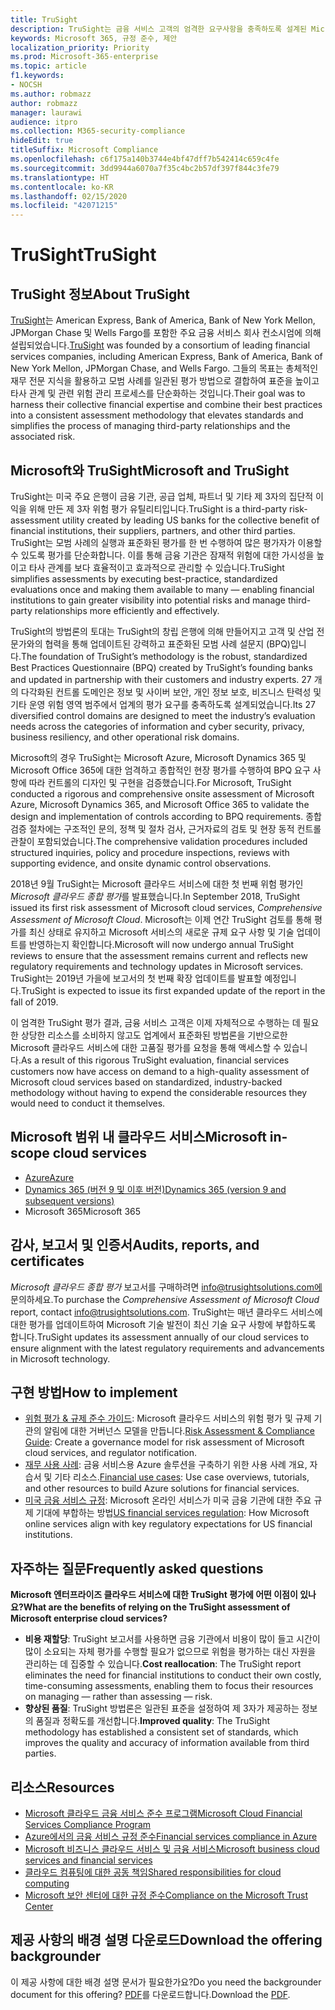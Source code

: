 ```yaml
---
title: TruSight
description: TruSight는 금융 서비스 고객의 엄격한 요구사항을 충족하도록 설계된 Microsoft 클라우드 서비스에 대한 종합적인 위험 평가를 수행했습니다.
keywords: Microsoft 365, 규정 준수, 제안
localization_priority: Priority
ms.prod: Microsoft-365-enterprise
ms.topic: article
f1.keywords:
- NOCSH
ms.author: robmazz
author: robmazz
manager: laurawi
audience: itpro
ms.collection: M365-security-compliance
hideEdit: true
titleSuffix: Microsoft Compliance
ms.openlocfilehash: c6f175a140b3744e4bf47dff7b542414c659c4fe
ms.sourcegitcommit: 3dd9944a6070a7f35c4bc2b57df397f844c3fe79
ms.translationtype: HT
ms.contentlocale: ko-KR
ms.lasthandoff: 02/15/2020
ms.locfileid: "42071215"
---
```

# <a name="trusight"></a><span data-ttu-id="46c98-104">TruSight</span><span class="sxs-lookup"><span data-stu-id="46c98-104">TruSight</span></span>

## <a name="about-trusight"></a><span data-ttu-id="46c98-105">TruSight 정보</span><span class="sxs-lookup"><span data-stu-id="46c98-105">About TruSight</span></span>

<span data-ttu-id="46c98-106">[TruSight](https://trusightsolutions.com/)는 American Express, Bank of America, Bank of New York Mellon, JPMorgan Chase 및 Wells Fargo를 포함한 주요 금융 서비스 회사 컨소시엄에 의해 설립되었습니다.</span><span class="sxs-lookup"><span data-stu-id="46c98-106">[TruSight](https://trusightsolutions.com/) was founded by a consortium of leading financial services companies, including American Express, Bank of America, Bank of New York Mellon, JPMorgan Chase, and Wells Fargo.</span></span> <span data-ttu-id="46c98-107">그들의 목표는 총체적인 재무 전문 지식을 활용하고 모범 사례를 일관된 평가 방법으로 결합하여 표준을 높이고 타사 관계 및 관련 위험 관리 프로세스를 단순화하는 것입니다.</span><span class="sxs-lookup"><span data-stu-id="46c98-107">Their goal was to harness their collective financial expertise and combine their best practices into a consistent assessment methodology that elevates standards and simplifies the process of managing third-party relationships and the associated risk.</span></span>

## <a name="microsoft-and-trusight"></a><span data-ttu-id="46c98-108">Microsoft와 TruSight</span><span class="sxs-lookup"><span data-stu-id="46c98-108">Microsoft and TruSight</span></span>

<span data-ttu-id="46c98-109">TruSight는 미국 주요 은행이 금융 기관, 공급 업체, 파트너 및 기타 제 3자의 집단적 이익을 위해 만든 제 3자 위험 평가 유틸리티입니다.</span><span class="sxs-lookup"><span data-stu-id="46c98-109">TruSight is a third-party risk-assessment utility created by leading US banks for the collective benefit of financial institutions, their suppliers, partners, and other third parties.</span></span> <span data-ttu-id="46c98-110">TruSight는 모범 사례의 실행과 표준화된 평가를 한 번 수행하여 많은 평가자가 이용할 수 있도록 평가를 단순화합니다. 이를 통해 금융 기관은 잠재적 위험에 대한 가시성을 높이고 타사 관계를 보다 효율적이고 효과적으로 관리할 수 있습니다.</span><span class="sxs-lookup"><span data-stu-id="46c98-110">TruSight simplifies assessments by executing best-practice, standardized evaluations once and making them available to many — enabling financial institutions to gain greater visibility into potential risks and manage third-party relationships more efficiently and effectively.</span></span>

<span data-ttu-id="46c98-111">TruSight의 방법론의 토대는 TruSight의 창립 은행에 의해 만들어지고 고객 및 산업 전문가와의 협력을 통해 업데이트된 강력하고 표준화된 모범 사례 설문지 (BPQ)입니다.</span><span class="sxs-lookup"><span data-stu-id="46c98-111">The foundation of TruSight’s methodology is the robust, standardized Best Practices Questionnaire (BPQ) created by TruSight’s founding banks and updated in partnership with their customers and industry experts.</span></span> <span data-ttu-id="46c98-112">27 개의 다각화된 컨트롤 도메인은 정보 및 사이버 보안, 개인 정보 보호, 비즈니스 탄력성 및 기타 운영 위험 영역 범주에서 업계의 평가 요구를 충족하도록 설계되었습니다.</span><span class="sxs-lookup"><span data-stu-id="46c98-112">Its 27 diversified control domains are designed to meet the industry’s evaluation needs across the categories of information and cyber security, privacy, business resiliency, and other operational risk domains.</span></span>

<span data-ttu-id="46c98-113">Microsoft의 경우 TruSight는 Microsoft Azure, Microsoft Dynamics 365 및 Microsoft Office 365에 대한 엄격하고 종합적인 현장 평가를 수행하여 BPQ 요구 사항에 따라 컨트롤의 디자인 및 구현을 검증했습니다.</span><span class="sxs-lookup"><span data-stu-id="46c98-113">For Microsoft, TruSight conducted a rigorous and comprehensive onsite assessment of Microsoft Azure, Microsoft Dynamics 365, and Microsoft Office 365 to validate the design and implementation of controls according to BPQ requirements.</span></span> <span data-ttu-id="46c98-114">종합 검증 절차에는 구조적인 문의, 정책 및 절차 검사, 근거자료의 검토 및 현장 동적 컨트롤 관찰이 포함되었습니다.</span><span class="sxs-lookup"><span data-stu-id="46c98-114">The comprehensive validation procedures included structured inquiries, policy and procedure inspections, reviews with supporting evidence, and onsite dynamic control observations.</span></span>

<span data-ttu-id="46c98-115">2018년 9월 TruSight는 Microsoft 클라우드 서비스에 대한 첫 번째 위험 평가인 *Microsoft 클라우드 종합 평가*를 발표했습니다.</span><span class="sxs-lookup"><span data-stu-id="46c98-115">In September 2018, TruSight issued its first risk assessment of Microsoft cloud services, *Comprehensive Assessment of Microsoft Cloud*.</span></span> <span data-ttu-id="46c98-116">Microsoft는 이제 연간 TruSight 검토를 통해 평가를 최신 상태로 유지하고 Microsoft 서비스의 새로운 규제 요구 사항 및 기술 업데이트를 반영하는지 확인합니다.</span><span class="sxs-lookup"><span data-stu-id="46c98-116">Microsoft will now undergo annual TruSight reviews to ensure that the assessment remains current and reflects new regulatory requirements and technology updates in Microsoft services.</span></span> <span data-ttu-id="46c98-117">TruSight는 2019년 가을에 보고서의 첫 번째 확장 업데이트를 발표할 예정입니다.</span><span class="sxs-lookup"><span data-stu-id="46c98-117">TruSight is expected to issue its first expanded update of the report in the fall of 2019.</span></span>

<span data-ttu-id="46c98-118">이 엄격한 TruSight 평가 결과, 금융 서비스 고객은 이제 자체적으로 수행하는 데 필요한 상당한 리소스를 소비하지 않고도 업계에서 표준화된 방법론을 기반으로한 Microsoft 클라우드 서비스에 대한 고품질 평가를 요청을 통해 액세스할 수 있습니다.</span><span class="sxs-lookup"><span data-stu-id="46c98-118">As a result of this rigorous TruSight evaluation, financial services customers now have access on demand to a high-quality assessment of Microsoft cloud services based on standardized, industry-backed methodology without having to expend the considerable resources they would need to conduct it themselves.</span></span>

## <a name="microsoft-in-scope-cloud-services"></a><span data-ttu-id="46c98-119">Microsoft 범위 내 클라우드 서비스</span><span class="sxs-lookup"><span data-stu-id="46c98-119">Microsoft in-scope cloud services</span></span>

- [<span data-ttu-id="46c98-120">Azure</span><span class="sxs-lookup"><span data-stu-id="46c98-120">Azure</span></span>](https://aka.ms/AzureCompliance)
- [<span data-ttu-id="46c98-121">Dynamics 365 (버전 9 및 이후 버전)</span><span class="sxs-lookup"><span data-stu-id="46c98-121">Dynamics 365 (version 9 and subsequent versions)</span></span>](https://aka.ms/d365-compliance-list)
- <span data-ttu-id="46c98-122">Microsoft 365</span><span class="sxs-lookup"><span data-stu-id="46c98-122">Microsoft 365</span></span>

## <a name="audits-reports-and-certificates"></a><span data-ttu-id="46c98-123">감사, 보고서 및 인증서</span><span class="sxs-lookup"><span data-stu-id="46c98-123">Audits, reports, and certificates</span></span>

<span data-ttu-id="46c98-124">*Microsoft 클라우드 종합 평가* 보고서를 구매하려면 info@trusightsolutions.com에 문의하세요.</span><span class="sxs-lookup"><span data-stu-id="46c98-124">To purchase the *Comprehensive Assessment of Microsoft Cloud* report, contact info@trusightsolutions.com.</span></span> <span data-ttu-id="46c98-125">TruSight는 매년 클라우드 서비스에 대한 평가를 업데이트하여 Microsoft 기술 발전이 최신 기술 요구 사항에 부합하도록 합니다.</span><span class="sxs-lookup"><span data-stu-id="46c98-125">TruSight updates its assessment annually of our cloud services to ensure alignment with the latest regulatory requirements and advancements in Microsoft technology.</span></span>

## <a name="how-to-implement"></a><span data-ttu-id="46c98-126">구현 방법</span><span class="sxs-lookup"><span data-stu-id="46c98-126">How to implement</span></span>

- <span data-ttu-id="46c98-127">[위험 평가 & 규제 준수 가이드](https://aka.ms/RiskGovernanceGuide): Microsoft 클라우드 서비스의 위험 평가 및 규제 기관의 알림에 대한 거버넌스 모델을 만듭니다.</span><span class="sxs-lookup"><span data-stu-id="46c98-127">[Risk Assessment & Compliance Guide](https://aka.ms/RiskGovernanceGuide): Create a governance model for risk assessment of Microsoft cloud services, and regulator notification.</span></span>
- <span data-ttu-id="46c98-128">[재무 사용 사례](https://docs.microsoft.com/azure/industry/financial/): 금융 서비스용 Azure 솔루션을 구축하기 위한 사용 사례 개요, 자습서 및 기타 리소스.</span><span class="sxs-lookup"><span data-stu-id="46c98-128">[Financial use cases](https://docs.microsoft.com/azure/industry/financial/): Use case overviews, tutorials, and other resources to build Azure solutions for financial services.</span></span>
- <span data-ttu-id="46c98-129">[미국 금융 서비스 규정](https://aka.ms/FinServ-Guide-US): Microsoft 온라인 서비스가 미국 금융 기관에 대한 주요 규제 기대에 부합하는 방법</span><span class="sxs-lookup"><span data-stu-id="46c98-129">[US financial services regulation](https://aka.ms/FinServ-Guide-US): How Microsoft online services align with key regulatory expectations for US financial institutions.</span></span>

## <a name="frequently-asked-questions"></a><span data-ttu-id="46c98-130">자주하는 질문</span><span class="sxs-lookup"><span data-stu-id="46c98-130">Frequently asked questions</span></span>

<span data-ttu-id="46c98-131">**Microsoft 엔터프라이즈 클라우드 서비스에 대한 TruSight 평가에 어떤 이점이 있나요?**</span><span class="sxs-lookup"><span data-stu-id="46c98-131">**What are the benefits of relying on the TruSight assessment of Microsoft enterprise cloud services?**</span></span>

- <span data-ttu-id="46c98-132">**비용 재할당**: TruSight 보고서를 사용하면 금융 기관에서 비용이 많이 들고 시간이 많이 소요되는 자체 평가를 수행할 필요가 없으므로 위험을 평가하는 대신 자원을 관리하는 데 집중할 수 있습니다.</span><span class="sxs-lookup"><span data-stu-id="46c98-132">**Cost reallocation**: The TruSight report eliminates the need for financial institutions to conduct their own costly, time-consuming assessments, enabling them to focus their resources on managing — rather than assessing — risk.</span></span>
- <span data-ttu-id="46c98-133">**향상된 품질**: TruSight 방법론은 일관된 표준을 설정하여 제 3자가 제공하는 정보의 품질과 정확도를 개선합니다.</span><span class="sxs-lookup"><span data-stu-id="46c98-133">**Improved quality**: The TruSight methodology has established a consistent set of standards, which improves the quality and accuracy of information available from third parties.</span></span>

## <a name="resources"></a><span data-ttu-id="46c98-134">리소스</span><span class="sxs-lookup"><span data-stu-id="46c98-134">Resources</span></span>

- [<span data-ttu-id="46c98-135">Microsoft 클라우드 금융 서비스 준수 프로그램</span><span class="sxs-lookup"><span data-stu-id="46c98-135">Microsoft Cloud Financial Services Compliance Program</span></span>](https://aka.ms/FSCP-Print)
- [<span data-ttu-id="46c98-136">Azure에서의 금융 서비스 규정 준수</span><span class="sxs-lookup"><span data-stu-id="46c98-136">Financial services compliance in Azure</span></span>](https://aka.ms/FinServ-Compliance-Azure)
- [<span data-ttu-id="46c98-137">Microsoft 비즈니스 클라우드 서비스 및 금융 서비스</span><span class="sxs-lookup"><span data-stu-id="46c98-137">Microsoft business cloud services and financial services</span></span>](https://aka.ms/FinServ-Compliance)
- [<span data-ttu-id="46c98-138">클라우드 컴퓨팅에 대한 공동 책임</span><span class="sxs-lookup"><span data-stu-id="46c98-138">Shared responsibilities for cloud computing</span></span>](https://aka.ms/sharedresponsibility)
- [<span data-ttu-id="46c98-139">Microsoft 보안 센터에 대한 규정 준수</span><span class="sxs-lookup"><span data-stu-id="46c98-139">Compliance on the Microsoft Trust Center</span></span>](https://www.microsoft.com/trust-center/compliance/compliance-overview)

## <a name="download-the-offering-backgrounder"></a><span data-ttu-id="46c98-140">제공 사항의 배경 설명 다운로드</span><span class="sxs-lookup"><span data-stu-id="46c98-140">Download the offering backgrounder</span></span>

<span data-ttu-id="46c98-141">이 제공 사항에 대한 배경 설명 문서가 필요한가요?</span><span class="sxs-lookup"><span data-stu-id="46c98-141">Do you need the backgrounder document for this offering?</span></span> <span data-ttu-id="46c98-142">[PDF](https://download.microsoft.com/download/D/A/D/dad1cf29-5529-4797-9eda-96e5e472e619/TruSight-Compliance.pdf)를 다운로드합니다.</span><span class="sxs-lookup"><span data-stu-id="46c98-142">Download the [PDF](https://download.microsoft.com/download/D/A/D/dad1cf29-5529-4797-9eda-96e5e472e619/TruSight-Compliance.pdf).</span></span>
